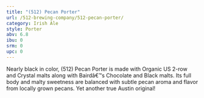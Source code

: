 ```yaml
---
title: "(512) Pecan Porter"
url: /512-brewing-company/512-pecan-porter/
category: Irish Ale
style: Porter
abv: 6.8
ibu: 0
srm: 0
upc: 0
---
```

Nearly black in color, (512) Pecan Porter is made with Organic US 2-row and Crystal malts along with Bairdâ€™s Chocolate and Black malts. Its full body and malty sweetness are balanced with subtle pecan aroma and flavor from locally grown pecans. Yet another true Austin original!
